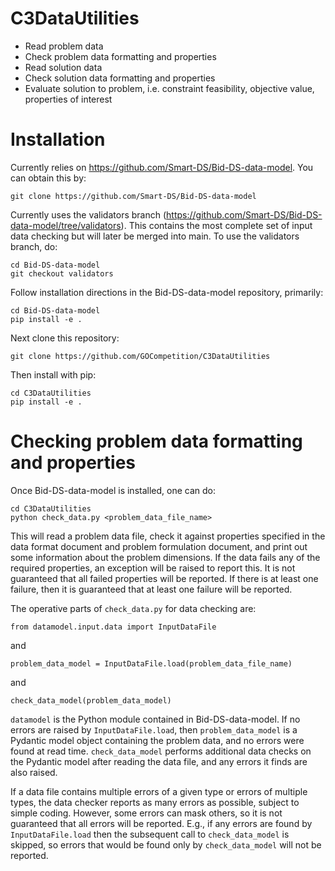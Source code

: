 # C3DataUtilities

* Read problem data
* Check problem data formatting and properties
* Read solution data
* Check solution data formatting and properties
* Evaluate solution to problem, i.e. constraint feasibility, objective value, properties of interest

# Installation

Currently relies on https://github.com/Smart-DS/Bid-DS-data-model. You can obtain this by:

```
git clone https://github.com/Smart-DS/Bid-DS-data-model
```

Currently uses the validators branch (https://github.com/Smart-DS/Bid-DS-data-model/tree/validators). This contains the most complete set of input data checking but will later be merged into main. To use the validators branch, do:

```
cd Bid-DS-data-model
git checkout validators
```

Follow installation directions in the Bid-DS-data-model repository, primarily:

```
cd Bid-DS-data-model
pip install -e .
```

Next clone this repository:

```
git clone https://github.com/GOCompetition/C3DataUtilities
```

Then install with pip:

```
cd C3DataUtilities
pip install -e .
```

# Checking problem data formatting and properties

Once Bid-DS-data-model is installed, one can do:

```
cd C3DataUtilities
python check_data.py <problem_data_file_name>
```

This will read a problem data file, check it against properties specified in the data format document and problem formulation document, and print out some information about the problem dimensions. If the data fails any of the required properties, an exception will be raised to report this. It is not guaranteed that all failed properties will be reported. If there is at least one failure, then it is guaranteed that at least one failure will be reported.

The operative parts of ```check_data.py``` for data checking are:

```
from datamodel.input.data import InputDataFile
```

and

```
problem_data_model = InputDataFile.load(problem_data_file_name)
```

and

```
check_data_model(problem_data_model)
```

```datamodel``` is the Python module contained in Bid-DS-data-model. If no errors are raised by ```InputDataFile.load```, then ```problem_data_model``` is a Pydantic model object containing the problem data, and no errors were found at read time. ```check_data_model``` performs additional data checks on the Pydantic model after reading the data file, and any errors it finds are also raised.

If a data file contains multiple errors of a given type or errors of multiple types, the data checker reports as many errors as possible, subject to simple coding. However, some errors can mask others, so it is not guaranteed that all errors will be reported. E.g., if any errors are found by ```InputDataFile.load``` then the subsequent call to ```check_data_model``` is skipped, so errors that would be found only by ```check_data_model``` will not be reported.
